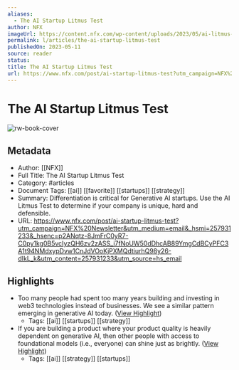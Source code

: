 ```yaml
---
aliases:
  - The AI Startup Litmus Test
author: NFX
imageUrl: https://content.nfx.com/wp-content/uploads/2023/05/ai-litmus-test-social-2.jpg
permalink: l/articles/the-ai-startup-litmus-test
publishedOn: 2023-05-11
source: reader
status: 
title: The AI Startup Litmus Test
url: https://www.nfx.com/post/ai-startup-litmus-test?utm_campaign=NFX%20Newsletter&utm_medium=email&_hsmi=257931233&_hsenc=p2ANqtz-8JmFrC0yR7-C0py1kg0B5vcIyzQH6zv2zASS_i7fNoUW50dDhcAB89YmgCdBCyPFC3A1t94NMdxypDvw1CnJdVOoKjPXMQdtiurhQ98y26-dIkL_k&utm_content=257931233&utm_source=hs_email
---
```

# The AI Startup Litmus Test

![rw-book-cover](https://content.nfx.com/wp-content/uploads/2023/05/ai-litmus-test-social-2.jpg)

## Metadata

- Author: [[NFX]]
- Full Title: The AI Startup Litmus Test
- Category: #articles
- Document Tags: [[ai]] [[favorite]] [[startups]] [[strategy]]
- Summary: Differentiation is critical for Generative AI startups. Use the AI Litmus Test to determine if your company is unique, hard and defensible.
- URL: https://www.nfx.com/post/ai-startup-litmus-test?utm_campaign=NFX%20Newsletter&utm_medium=email&_hsmi=257931233&_hsenc=p2ANqtz-8JmFrC0yR7-C0py1kg0B5vcIyzQH6zv2zASS_i7fNoUW50dDhcAB89YmgCdBCyPFC3A1t94NMdxypDvw1CnJdVOoKjPXMQdtiurhQ98y26-dIkL_k&utm_content=257931233&utm_source=hs_email

## Highlights

- Too many people had spent too many years building and investing in web3 technologies instead of businesses. We see a similar pattern emerging in generative AI today. ([View Highlight](https://read.readwise.io/read/01h2fmtebmx8xg9syrv7tkned3))
    - Tags: [[ai]] [[startups]] [[strategy]]
- If you are building a product where your product quality is heavily dependent on generative AI, then other people with access to foundational models (i.e., everyone) can shine just as brightly. ([View Highlight](https://read.readwise.io/read/01h2fmwe28av2gke6whqvpyym0))
    - Tags: [[ai]] [[strategy]] [[startups]]
